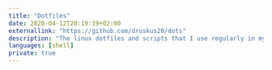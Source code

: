 ```yaml
---
title: "Dotfiles"
date: 2020-04-12T20:19:19+02:00
externallink: "https://github.com/druskus20/dots" 
description: "The linux dotfiles and scripts that I use regularly in my setup. Including bspwm, vim, eww..."
languages: [shell]
private: true
---
```

